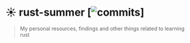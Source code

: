 # ☀️ rust-summer [![commits](https://badgen.net/github/commits/johnie/rust-summer/main)]

> My personal resources, findings and other things related to learning rust

